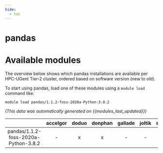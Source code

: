 ```yaml
---
hide:
  - toc
---
```


pandas
======

# Available modules


The overview below shows which pandas installations are available per HPC-UGent Tier-2 cluster, ordered based on software version (new to old).

To start using pandas, load one of these modules using a `module load` command like:

```shell
module load pandas/1.1.2-foss-2020a-Python-3.8.2
```

*(This data was automatically generated on {{modules_last_updated}})*  

| |accelgor|doduo|donphan|gallade|joltik|shinx|skitty|
| :---: | :---: | :---: | :---: | :---: | :---: | :---: | :---: |
|pandas/1.1.2-foss-2020a-Python-3.8.2|-|x|x|-|-|-|-|
